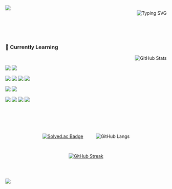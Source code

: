 <img src="https://capsule-render.vercel.app/api?type=waving&color=0:7a9eff,100:bca8ff&height=150&section=header" />

<div align="right">
<img src="https://readme-typing-svg.herokuapp.com?font=Fira+Code&pause=1000&color=F7F7F7&width=435&lines=Hi👋+This+is+MINJIN!;Welcome+to+my+profile👾&center=true" alt="Typing SVG"/>
</div>

<br/><br/><br/>

### 🌱 Currently Learning

<img align="right" src="https://github-readme-stats.vercel.app/api?username=zinnnn37&show_icons=true&theme=tokyonight&hide_border=true&border_radius=10" alt="GitHub Stats" />

<br/>

<img src="https://img.shields.io/badge/java-%23ED8B00.svg?style=for-the-badge&logo=openjdk&logoColor=white"> <img src="https://img.shields.io/badge/spring-%236DB33F.svg?style=for-the-badge&logo=spring&logoColor=white">

<img src="https://img.shields.io/badge/react-%2320232a.svg?style=for-the-badge&logo=react&logoColor=%2361DAFB"> <img src="https://img.shields.io/badge/typescript-%23007ACC.svg?style=for-the-badge&logo=typescript&logoColor=white"> <img src="https://img.shields.io/badge/vuejs-%2335495e.svg?style=for-the-badge&logo=vuedotjs&logoColor=%234FC08D"> <img src="https://img.shields.io/badge/tailwindcss-%2338B2AC.svg?style=for-the-badge&logo=tailwind-css&logoColor=white">

<img src="https://img.shields.io/badge/mysql-4479A1.svg?style=for-the-badge&logo=mysql&logoColor=white"> <img src="https://img.shields.io/badge/docker-%230db7ed.svg?style=for-the-badge&logo=docker&logoColor=white">

<img src="https://img.shields.io/badge/github-%23121011.svg?style=for-the-badge&logo=github&logoColor=white"> <img src="https://img.shields.io/badge/jira-%230A0FFF.svg?style=for-the-badge&logo=jira&logoColor=white"> <img src="https://img.shields.io/badge/Slack-4A154B?style=for-the-badge&logo=slack&logoColor=white"> <img src="https://img.shields.io/badge/Notion-%23000000.svg?style=for-the-badge&logo=notion&logoColor=white">

<br/><br/><br/><br/>

<p align="center">
<a href="https://solved.ac/zinnnn0750"><img src="http://mazassumnida.wtf/api/v2/generate_badge?boj=zinnnn0750" alt="Solved.ac Badge" /></a>
&nbsp;&nbsp;&nbsp;&nbsp;&nbsp;&nbsp;&nbsp;&nbsp;
<img src="https://github-readme-stats.vercel.app/api/top-langs/?username=zinnnn37&theme=tokyonight&hide_border=true&border_radius=10&layout=compact" alt="GitHub Langs" />
</p>

<br/>

<p align="center">
<a href="https://git.io/streak-stats"><img src="https://github-readme-streak-stats-athl7jp1w-zinnnn37s-projects.vercel.app/?user=zinnnn37&theme=tokyonight&hide_border=true&border_radius=10&date_format=%5BY.%5Dn.j&card_width=450" alt="GitHub Streak" /></a>
</p>

<br/><br/>

<img src="https://capsule-render.vercel.app/api?type=waving&color=0:bca8ff,100:7a9eff&height=150&section=footer" />
